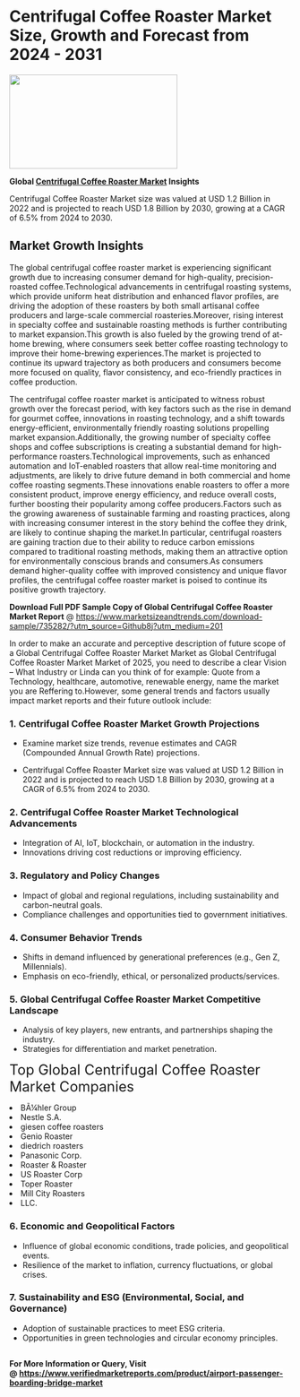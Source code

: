 <H1>Centrifugal Coffee Roaster Market Size, Growth and Forecast from 2024 - 2031</H1><img class="aligncenter size-medium wp-image-584254" src="https://thirdeyenews.in/wp-content/uploads/2024/09/Global-Market-Research-300x168.jpeg" alt="" width="300" height="168" /><p><strong>Global&nbsp;<a href="https://www.marketsizeandtrends.com/download-sample/735282/?utm_source=Github8j?utm_medium=201">Centrifugal Coffee Roaster Market</a> Insights</strong></p><p>Centrifugal Coffee Roaster Market size was valued at USD 1.2 Billion in 2022 and is projected to reach USD 1.8 Billion by 2030, growing at a CAGR of 6.5% from 2024 to 2030.</p><p><h2>Market Growth Insights</h2> <p>The global centrifugal coffee roaster market is experiencing significant growth due to increasing consumer demand for high-quality, precision-roasted coffee.Technological advancements in centrifugal roasting systems, which provide uniform heat distribution and enhanced flavor profiles, are driving the adoption of these roasters by both small artisanal coffee producers and large-scale commercial roasteries.Moreover, rising interest in specialty coffee and sustainable roasting methods is further contributing to market expansion.This growth is also fueled by the growing trend of at-home brewing, where consumers seek better coffee roasting technology to improve their home-brewing experiences.The market is projected to continue its upward trajectory as both producers and consumers become more focused on quality, flavor consistency, and eco-friendly practices in coffee production.</p> <p>The centrifugal coffee roaster market is anticipated to witness robust growth over the forecast period, with key factors such as the rise in demand for gourmet coffee, innovations in roasting technology, and a shift towards energy-efficient, environmentally friendly roasting solutions propelling market expansion.Additionally, the growing number of specialty coffee shops and coffee subscriptions is creating a substantial demand for high-performance roasters.Technological improvements, such as enhanced automation and IoT-enabled roasters that allow real-time monitoring and adjustments, are likely to drive future demand in both commercial and home coffee roasting segments.These innovations enable roasters to offer a more consistent product, improve energy efficiency, and reduce overall costs, further boosting their popularity among coffee producers.Factors such as the growing awareness of sustainable farming and roasting practices, along with increasing consumer interest in the story behind the coffee they drink, are likely to continue shaping the market.In particular, centrifugal roasters are gaining traction due to their ability to reduce carbon emissions compared to traditional roasting methods, making them an attractive option for environmentally conscious brands and consumers.As consumers demand higher-quality coffee with improved consistency and unique flavor profiles, the centrifugal coffee roaster market is poised to continue its positive growth trajectory.<p><span class=""><strong>Download Full PDF Sample Copy of Global Centrifugal Coffee Roaster Market Report</strong> @ <a href="https://www.marketsizeandtrends.com/download-sample/735282/?utm_source=Github8j?utm_medium=201" target="_blank">https://www.marketsizeandtrends.com/download-sample/735282/?utm_source=Github8j?utm_medium=201</a></span></p><p>In order to make an accurate and perceptive description of future scope of a Global&nbsp;Centrifugal Coffee Roaster Market Market as Global&nbsp;Centrifugal Coffee Roaster Market Market of 2025, you need to describe a clear Vision &ndash; What Industry or Linda can you think of for example: Quote from a Technology, healthcare, automotive, renewable energy, name the market you are Reffering to.However, some general trends and factors usually impact market reports and their future outlook include:</p><h3>1.&nbsp;<strong>Centrifugal Coffee Roaster Market Growth Projections</strong></h3><ul><li>Examine market size trends, revenue estimates and CAGR (Compounded Annual Growth Rate) projections.</li><li><p>Centrifugal Coffee Roaster Market size was valued at USD 1.2 Billion in 2022 and is projected to reach USD 1.8 Billion by 2030, growing at a CAGR of 6.5% from 2024 to 2030.</p></li></ul><h3>2.&nbsp;<strong>Centrifugal Coffee Roaster Market Technological Advancements</strong></h3><ul><li>Integration of AI, IoT, blockchain, or automation in the industry.</li><li>Innovations driving cost reductions or improving efficiency.</li></ul><h3>3.&nbsp;<strong>Regulatory and Policy Changes</strong></h3><ul><li>Impact of global and regional regulations, including sustainability and carbon-neutral goals.</li><li>Compliance challenges and opportunities tied to government initiatives.</li></ul><h3>4.&nbsp;<strong>Consumer Behavior Trends</strong></h3><ul><li>Shifts in demand influenced by generational preferences (e.g., Gen Z, Millennials).</li><li>Emphasis on eco-friendly, ethical, or personalized products/services.</li></ul><h3>5.&nbsp;<strong>Global Centrifugal Coffee Roaster Market Competitive Landscape</strong></h3><ul><li>Analysis of key players, new entrants, and partnerships shaping the industry.</li><li>Strategies for differentiation and market penetration.</li></ul><p data-pm-slice="1 1 []"><span style="color: inherit; font-family: inherit; font-size: 25px;">Top Global Centrifugal Coffee Roaster Market Companies</span></p><div class="" data-test-id=""><p><li>BÃ¼hler Group</li><li> Nestle S.A.</li><li> giesen coffee roasters</li><li> Genio Roaster</li><li> diedrich roasters</li><li> Panasonic Corp.</li><li> Roaster & Roaster</li><li> US Roaster Corp</li><li> Toper Roaster</li><li> Mill City Roasters</li><li> LLC.</li></p></div><h3>6.&nbsp;<strong>Economic and Geopolitical Factors</strong></h3><ul><li>Influence of global economic conditions, trade policies, and geopolitical events.</li><li>Resilience of the market to inflation, currency fluctuations, or global crises.</li></ul><h3>7.&nbsp;<strong>Sustainability and ESG (Environmental, Social, and Governance)</strong></h3><ul><li>Adoption of sustainable practices to meet ESG criteria.</li><li>Opportunities in green technologies and circular economy principles.</li></ul><h2><strong style="font-size: 14px;">For More Information or Query, Visit @&nbsp;</strong><a style="background-color: #ffffff; font-size: 14px;" href="https://www.marketsizeandtrends.com/report/centrifugal-coffee-roaster-market/" target="_blank">https://www.verifiedmarketreports.com/product/airport-passenger-boarding-bridge-market</a></h2>